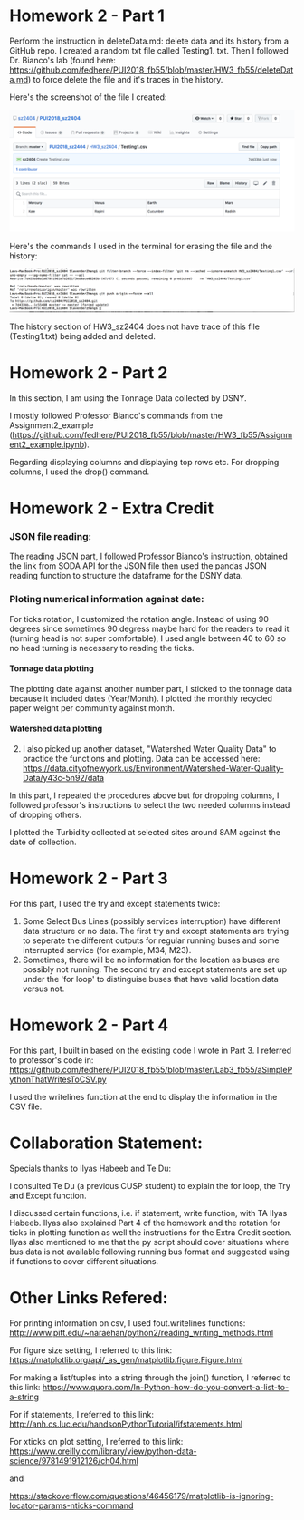 # Homework 2 - Part 1
Perform the instruction in deleteData.md: delete data and its history from a GitHub repo.
I created a random txt file called Testing1. txt. Then I followed Dr. Bianco's lab (found here: https://github.com/fedhere/PUI2018_fb55/blob/master/HW3_fb55/deleteData.md) to force delete the file and it's traces in the history. 

Here's the screenshot of the file I created:

![Alt text](../HW2_sz2404/Testing_File.png)

Here's the commands I used in the terminal for erasing the file and the history:

![Alt text](../HW2_sz2404/Terminal_Commands.png)

The history section of HW3_sz2404 does not have trace of this file (Testing1.txt) being added and deleted. 

# Homework 2 - Part 2
In this section, I am using the Tonnage Data collected by DSNY. 

I mostly followed Professor Bianco's commands from the Assignment2_example (https://github.com/fedhere/PUI2018_fb55/blob/master/HW3_fb55/Assignment2_example.ipynb). 

Regarding displaying columns and displaying top rows etc. For dropping columns, I used the drop() command. 

# Homework 2 - Extra Credit
### JSON file reading: 
The reading JSON part, I followed Professor Bianco's instruction, obtained the link from SODA API for the JSON file then used the pandas JSON reading function to structure the dataframe for the DSNY data. 

### Ploting numerical information against date:
For ticks rotation, I customized the rotation angle. Instead of using 90 degrees since sometimes 90 degress maybe hard for the readers to read it (turning head is not super comfortable), I used angle between 40 to 60 so no head turning is necessary to reading the ticks. 
#### Tonnage data plotting
The plotting date against another number part, I sticked to the tonnage data because it included dates (Year/Month). I plotted the monthly recycled paper weight per community against month.

#### Watershed data plotting
2. I also picked up another dataset, "Watershed Water Quality Data" to practice the functions and plotting. Data can be accessed here: https://data.cityofnewyork.us/Environment/Watershed-Water-Quality-Data/y43c-5n92/data

In this part, I repeated the procedures above but for dropping columns, I followed professor's instructions to select the two needed columns instead of dropping others. 

I plotted the Turbidity collected at selected sites around 8AM against the date of collection. 


# Homework 2 - Part 3
For this part, I used the try and except statements twice:
1. Some Select Bus Lines (possibly services interruption) have different data structure or no data. The first try and except statements are trying to seperate the different outputs for regular running buses and some interrupted service (for example, M34, M23). 
2. Sometimes, there will be no information for the location as buses are possibly not running. The second try and except statements are set up under the 'for loop' to distinguise buses that have valid location data versus not. 

# Homework 2 - Part 4
For this part, I built in based on the existing code I wrote in Part 3. I referred to professor's code in: https://github.com/fedhere/PUI2018_fb55/blob/master/Lab3_fb55/aSimplePythonThatWritesToCSV.py

I used the writelines function at the end to display the information in the CSV file. 
    

# Collaboration Statement:
Specials thanks to Ilyas Habeeb and Te Du:

I consulted Te Du (a previous CUSP student) to explain the for loop, the Try and Except function.

I discussed certain functions, i.e. if statement, write function, with TA Ilyas Habeeb. Ilyas also explained Part 4 of the homework and the rotation for ticks in plotting function as well the instructions for the Extra Credit section. Ilyas also mentioned to me that the py script should cover situations where bus data is not available following running bus format and suggested using if functions to cover different situations. 

# Other Links Refered:
For printing information on csv, I used fout.writelines functions: http://www.pitt.edu/~naraehan/python2/reading_writing_methods.html

For figure size setting, I referred to this link: 
https://matplotlib.org/api/_as_gen/matplotlib.figure.Figure.html

For making a list/tuples into a string through the join() function, I referred to this link:
https://www.quora.com/In-Python-how-do-you-convert-a-list-to-a-string

For if statements, I referred to this link:
http://anh.cs.luc.edu/handsonPythonTutorial/ifstatements.html

For xticks on plot setting, I referred to this link: 
https://www.oreilly.com/library/view/python-data-science/9781491912126/ch04.html

and 

https://stackoverflow.com/questions/46456179/matplotlib-is-ignoring-locator-params-nticks-command



